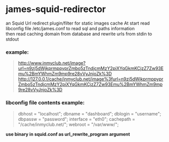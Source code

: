 james-squid-redirector
======================

an Squid Url redirect plugin/filter for static images cache
At start read libconfig file /etc/james.conf to read sql and paths information  
then read caching domain from database and rewrite urls from stdin to stdout

### example: ###

> http://www.inmyclub.net/image?url=n9zj5dWjkprmppyprZmbo5zTndjcmMzY2piXYqGkmKCjzZ7Zw93Emu%2BmYWhmZm9mp9re28vVyJnjoZk%3D
> http://127.0.0.1/cache/inmyclub.net/image%3furl=n9zj5dWjkprmppyprZmbo5zTndjcmMzY2piXYqGkmKCjzZ7Zw93Emu%2BmYWhmZm9mp9re28vVyJnjoZk%3D


### libconfig file contents example: ###

> dbhost    = "localhost";
> dbname    = "dashboard";
> dblogin   = "username";
> dbpassw   = "password";
> interface = "eth0";
> cachepath = "/cache/inmyclub.net/"; 
> webroot   = "/var/www/";


__use binary in squid.conf as url_rewrite_program argument__
